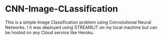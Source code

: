 # CNN-Image-CLassification

This is a simple Image Classification problem using Convolutional Neural Networks.
I it was deployed using STREAMLIT on my local machine but can be hosted on any Cloud service like Heroku.
